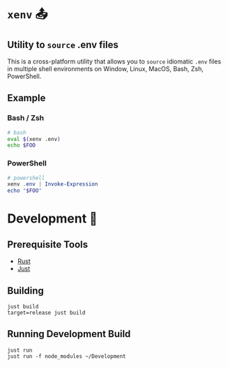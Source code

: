 # `xenv` 📤

## Utility to `source` .env files 

This is a cross-platform utility that allows you to `source` idiomatic `.env` files in multiple shell environments on Window, Linux, MacOS, Bash, Zsh, PowerShell.

## Example

### Bash / Zsh

```bash
# bash
eval $(xenv .env)
echo $FOO
```

### PowerShell

```powershell
# powershell
xenv .env | Invoke-Expression
echo "$FOO"
```

# Development 🧩

## Prerequisite Tools

- [Rust](https://rustup.rs/)
- [Just](https://github.com/casey/just)

## Building

```
just build
target=release just build
```

## Running Development Build

```
just run
just run -f node_modules ~/Development
```
